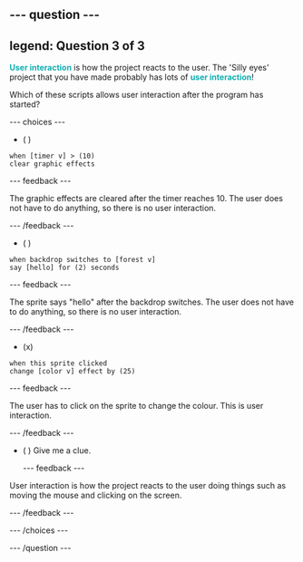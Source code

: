 --- question ---
---
legend: Question 3 of 3
---

<span style="color: #0faeb0">**User interaction**</span> is how the project reacts to the user. The 'Silly eyes' project that you have made probably has lots of <span style="color: #0faeb0">**user interaction**</span>!

Which of these scripts allows user interaction after the program has started?

--- choices ---

- ( )
```blocks3
when [timer v] > (10)
clear graphic effects
```

  --- feedback ---

The graphic effects are cleared after the timer reaches 10. The user does not have to do anything, so there is no user interaction.

  --- /feedback ---
- ( )
```blocks3
when backdrop switches to [forest v]
say [hello] for (2) seconds
```

  --- feedback ---

The sprite says "hello" after the backdrop switches. The user does not have to do anything, so there is no user interaction.

  --- /feedback ---
- (x)
```blocks3
when this sprite clicked
change [color v] effect by (25)
```

  --- feedback ---

The user has to click on the sprite to change the colour. This is user interaction.

  --- /feedback ---


- ( ) Give me a clue.

  --- feedback ---

 User interaction is how the project reacts to the user doing things such as moving the mouse and clicking on the screen.

  --- /feedback ---

--- /choices ---

--- /question ---
